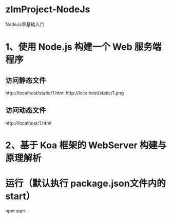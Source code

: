 # zlmProject-NodeJs
NodeJs零基础入门

# 1、使用 Node.js 构建一个 Web 服务端程序
## 访问静态文件
http://localhost/static/1.html
http://localhost/static/1.png

## 访问动态文件
http://localhost/1.html

# 2、基于 Koa 框架的 WebServer 构建与原理解析


# 运行（默认执行 package.json文件内的 start）
npm start